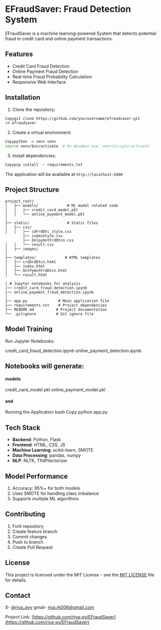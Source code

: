 # EFraudSaver: Fraud Detection System

EFraudSaver is a machine learning-powered System that detects potential fraud in credit card and online payment transactions.

## Features

- Credit Card Fraud Detection
- Online Payment Fraud Detection
- Real-time Fraud Probability Calculation
- Responsive Web Interface

## Installation

1. Clone the repository:

```bash
Copygit clone https://github.com/yourusername/efraudsaver.git
cd efraudsaver
```

2. Create a virtual environment:

``` bash
Copypython -m venv venv
source venv/bin/activate  # On Windows use `venv\Scripts\activate`
```

3. Install dependencies:

```bash
Copypip install -r requirements.txt
```

The application will be available at `http://localhost:5000`

## Project Structure 
```
project_root/
│   ├── models/             # ML model related code
│   │   ├── credit_card_model.pkl
│   │   └── online_payment_model.pkl
│
├── static/                 # Static files
│   ├── css/
│   │   ├── cdFrdDtc_style.css
        ├── indexStyle.css
        ├── OnlpymntFrdDtcn.css
│   │   └── result.css
│   ├── images/                
│
├── templates/             # HTML templates
│   ├── crdDrdDtcn.html         
│   ├── index.html
|   ├── OnlPymntFrdDtcn.html
│   └── result.html

│ # Jupyter notebooks for analysis
|── credit_card_fraud_detection.ipynb 
|── online_payment_fraud_detection.ipynb 
│
├── app.py              # Main application file
├── requirements.txt    # Project dependencies
├── README.md          # Project documentation
└── .gitignore         # Git ignore file
```


## Model Training
Run Jupyter Notebooks:

credit_card_fraud_detection.ipynb
online_payment_detection.ipynb

## Notebooks will generate:

#### models
credit_card_model.pkl
online_payment_model.pkl

#### and
Running the Application
bash Copy python app.py

## Tech Stack

- **Backend**: Python, Flask
- **Frontend**: HTML, CSS, JS
- **Machine Learning**: scikit-learn, SMOTE
- **Data Processing**: pandas, numpy
- **NLP**: NLTK, TfidfVectorizer


## Model Performance

1. Accuracy: 95%+ for both models
2. Uses SMOTE for handling class imbalance
3. Supports multiple ML algorithms

## Contributing

1. Fork repository
2. Create feature branch
3. Commit changes
4. Push to branch
5. Create Pull Request

## License
This project is licensed under the MIT License - see the [MIT LICENSE](https://github.com/riya-py/EFraudSaver/blob/main/LICENSE) file for details.

## Contact

X- [@riya_pyy](https://twitter.com/riya_pyy)
gmail- riya.rk006@gmail.com

Project Link: [https://github.com/riya-py/EFraudSaver](https://github.com/riya-py/EFraudSaver)
